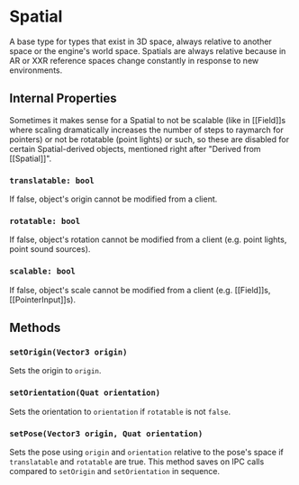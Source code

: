 # Spatial
A base type for types that exist in 3D space, always relative to another space or the engine's world space. Spatials are always relative because in AR or XXR reference spaces change constantly in response to new environments.

## Internal Properties
Sometimes it makes sense for a Spatial to not be scalable (like in [[Field]]s where scaling dramatically increases the number of steps to raymarch for pointers) or not be rotatable (point lights) or such, so these are disabled for certain Spatial-derived objects, mentioned right after "Derived from [[Spatial]]".
### `translatable: bool`
If false, object's origin cannot be modified from a client.
### `rotatable: bool`
If false, object's rotation cannot be modified from a client (e.g. point lights, point sound sources).
### `scalable: bool`
If false, object's scale cannot be modified from a client (e.g. [[Field]]s, [[PointerInput]]s).

## Methods
### `setOrigin(Vector3 origin)`
Sets the origin to `origin`. 

### `setOrientation(Quat orientation)`
Sets the orientation to `orientation` if `rotatable` is not `false`.

### `setPose(Vector3 origin, Quat orientation)`
Sets the pose using `origin` and `orientation` relative to the pose's space if `translatable` and `rotatable` are true. This method saves on IPC calls compared to `setOrigin` and `setOrientation` in sequence.
